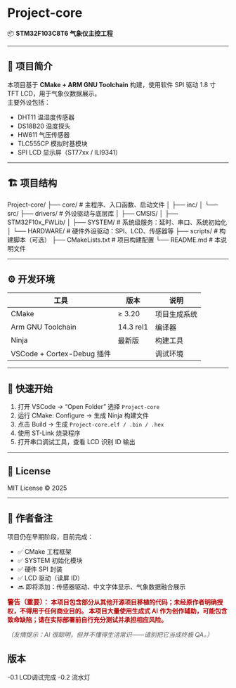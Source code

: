 # Project-core

📦 **STM32F103C8T6 气象仪主控工程**

---

## 🧩 项目简介
本项目基于 **CMake + ARM GNU Toolchain** 构建，使用软件 SPI 驱动 1.8 寸 TFT LCD，用于气象仪数据展示。  
主要外设包括：
- DHT11 温湿度传感器  
- DS18B20 温度探头  
- HW611 气压传感器  
- TLC555CP 模拟时基模块  
- SPI LCD 显示屏（ST77xx / ILI9341）  

---

## 🏗️ 项目结构

Project-core/
├── core/ # 主程序、入口函数、启动文件
│ ├── inc/
│ └── src/
├── drivers/ # 外设驱动与底层库
│ ├── CMSIS/
│ ├── STM32F10x_FWLib/
│ ├── SYSTEM/ # 系统级服务：延时、串口、系统初始化
│ └── HARDWARE/ # 硬件外设驱动：SPI、LCD、传感器等
├── scripts/ # 构建脚本（可选）
├── CMakeLists.txt # 项目构建配置
└── README.md # 本说明文件

---

## ⚙️ 开发环境

| 工具 | 版本 | 说明 |
|------|-------|------|
| CMake | ≥ 3.20 | 项目生成系统 |
| Arm GNU Toolchain | 14.3 rel1 | 编译器 |
| Ninja | 最新版 | 构建工具 |
| VSCode + Cortex-Debug 插件 |  | 调试环境 |

---

## 🚀 快速开始

1. 打开 VSCode → “Open Folder” 选择 `Project-core`  
2. 运行 CMake: Configure → 生成 Ninja 构建文件  
3. 点击 Build → 生成 `Project-core.elf / .bin / .hex`  
4. 使用 ST-Link 烧录程序  
5. 打开串口调试工具，查看 LCD 识别 ID 输出  

---

## 📄 License
MIT License © 2025

---

## 🧠 作者备注
项目仍在早期阶段，目前完成：
- ✅ CMake 工程框架
- ✅ SYSTEM 初始化模块
- ✅ 硬件 SPI 封装
- ✅ LCD 驱动（读屏 ID）
- 🔜 即将添加：传感器驱动、中文字体显示、气象数据融合展示

<p>
  <strong style="color:#b30000; font-size:1.05em;">
    警告（重要）：
  </strong>
  <span style="color:#b30000; font-weight:600;">
    本项目包含部分从其他开源项目移植的代码；未经原作者明确授权，不得用于任何商业目的。
    本项目大量使用生成式 AI 作为创作辅助，可能包含致命缺陷；请在实际部署前自行充分测试并承担相应风险。
  </span>
</p>
<p style="color:#555; font-style:italic; margin-top:6px;">
  （友情提示：AI 很聪明，但并不懂得生活常识——请别把它当成终极 QA。）
</p>

## 版本
-0.1 LCD调试完成
-0.2 流水灯